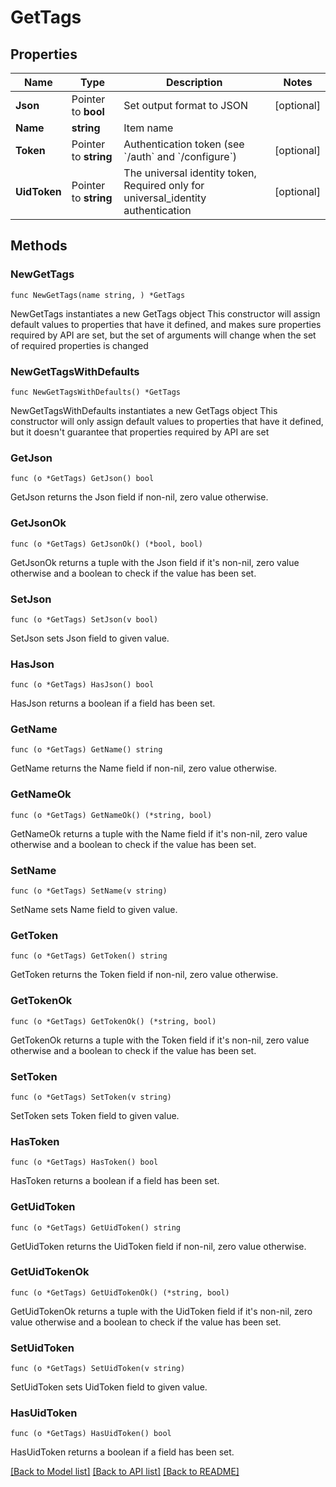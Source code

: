 # GetTags

## Properties

Name | Type | Description | Notes
------------ | ------------- | ------------- | -------------
**Json** | Pointer to **bool** | Set output format to JSON | [optional] 
**Name** | **string** | Item name | 
**Token** | Pointer to **string** | Authentication token (see &#x60;/auth&#x60; and &#x60;/configure&#x60;) | [optional] 
**UidToken** | Pointer to **string** | The universal identity token, Required only for universal_identity authentication | [optional] 

## Methods

### NewGetTags

`func NewGetTags(name string, ) *GetTags`

NewGetTags instantiates a new GetTags object
This constructor will assign default values to properties that have it defined,
and makes sure properties required by API are set, but the set of arguments
will change when the set of required properties is changed

### NewGetTagsWithDefaults

`func NewGetTagsWithDefaults() *GetTags`

NewGetTagsWithDefaults instantiates a new GetTags object
This constructor will only assign default values to properties that have it defined,
but it doesn't guarantee that properties required by API are set

### GetJson

`func (o *GetTags) GetJson() bool`

GetJson returns the Json field if non-nil, zero value otherwise.

### GetJsonOk

`func (o *GetTags) GetJsonOk() (*bool, bool)`

GetJsonOk returns a tuple with the Json field if it's non-nil, zero value otherwise
and a boolean to check if the value has been set.

### SetJson

`func (o *GetTags) SetJson(v bool)`

SetJson sets Json field to given value.

### HasJson

`func (o *GetTags) HasJson() bool`

HasJson returns a boolean if a field has been set.

### GetName

`func (o *GetTags) GetName() string`

GetName returns the Name field if non-nil, zero value otherwise.

### GetNameOk

`func (o *GetTags) GetNameOk() (*string, bool)`

GetNameOk returns a tuple with the Name field if it's non-nil, zero value otherwise
and a boolean to check if the value has been set.

### SetName

`func (o *GetTags) SetName(v string)`

SetName sets Name field to given value.


### GetToken

`func (o *GetTags) GetToken() string`

GetToken returns the Token field if non-nil, zero value otherwise.

### GetTokenOk

`func (o *GetTags) GetTokenOk() (*string, bool)`

GetTokenOk returns a tuple with the Token field if it's non-nil, zero value otherwise
and a boolean to check if the value has been set.

### SetToken

`func (o *GetTags) SetToken(v string)`

SetToken sets Token field to given value.

### HasToken

`func (o *GetTags) HasToken() bool`

HasToken returns a boolean if a field has been set.

### GetUidToken

`func (o *GetTags) GetUidToken() string`

GetUidToken returns the UidToken field if non-nil, zero value otherwise.

### GetUidTokenOk

`func (o *GetTags) GetUidTokenOk() (*string, bool)`

GetUidTokenOk returns a tuple with the UidToken field if it's non-nil, zero value otherwise
and a boolean to check if the value has been set.

### SetUidToken

`func (o *GetTags) SetUidToken(v string)`

SetUidToken sets UidToken field to given value.

### HasUidToken

`func (o *GetTags) HasUidToken() bool`

HasUidToken returns a boolean if a field has been set.


[[Back to Model list]](../README.md#documentation-for-models) [[Back to API list]](../README.md#documentation-for-api-endpoints) [[Back to README]](../README.md)


